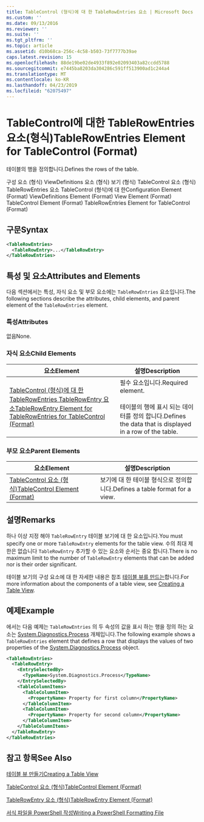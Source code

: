 ```yaml
---
title: TableControl (형식)에 대 한 TableRowEntries 요소 | Microsoft Docs
ms.custom: ''
ms.date: 09/13/2016
ms.reviewer: ''
ms.suite: ''
ms.tgt_pltfrm: ''
ms.topic: article
ms.assetid: d10b68ca-256c-4c58-b503-73f7777b39ae
caps.latest.revision: 15
ms.openlocfilehash: 88de19be02de4933f892e02093403a82ccdd5788
ms.sourcegitcommit: e7445ba8203da304286c591ff513900ad1c244a4
ms.translationtype: MT
ms.contentlocale: ko-KR
ms.lasthandoff: 04/23/2019
ms.locfileid: "62075497"
---
```

# <a name="tablerowentries-element-for-tablecontrol-format"></a><span data-ttu-id="7c3ee-102">TableControl에 대한 TableRowEntries 요소(형식)</span><span class="sxs-lookup"><span data-stu-id="7c3ee-102">TableRowEntries Element for TableControl (Format)</span></span>

<span data-ttu-id="7c3ee-103">테이블의 행을 정의합니다.</span><span class="sxs-lookup"><span data-stu-id="7c3ee-103">Defines the rows of the table.</span></span>

<span data-ttu-id="7c3ee-104">구성 요소 (형식) ViewDefinitions 요소 (형식) 보기 (형식) TableControl 요소 (형식) TableRowEntries 요소 TableControl (형식)에 대 한</span><span class="sxs-lookup"><span data-stu-id="7c3ee-104">Configuration Element (Format) ViewDefinitions Element (Format) View Element (Format) TableControl Element (Format) TableRowEntries Element for TableControl (Format)</span></span>

## <a name="syntax"></a><span data-ttu-id="7c3ee-105">구문</span><span class="sxs-lookup"><span data-stu-id="7c3ee-105">Syntax</span></span>

```xml
<TableRowEntries>
  <TableRowEntry>...</TableRowEntry>
</TableRowEntries>
```

## <a name="attributes-and-elements"></a><span data-ttu-id="7c3ee-106">특성 및 요소</span><span class="sxs-lookup"><span data-stu-id="7c3ee-106">Attributes and Elements</span></span>

<span data-ttu-id="7c3ee-107">다음 섹션에서는 특성, 자식 요소 및 부모 요소에는 `TableRowEntries` 요소입니다.</span><span class="sxs-lookup"><span data-stu-id="7c3ee-107">The following sections describe the attributes, child elements, and parent element of the `TableRowEntries` element.</span></span>

### <a name="attributes"></a><span data-ttu-id="7c3ee-108">특성</span><span class="sxs-lookup"><span data-stu-id="7c3ee-108">Attributes</span></span>

<span data-ttu-id="7c3ee-109">없음</span><span class="sxs-lookup"><span data-stu-id="7c3ee-109">None.</span></span>

### <a name="child-elements"></a><span data-ttu-id="7c3ee-110">자식 요소</span><span class="sxs-lookup"><span data-stu-id="7c3ee-110">Child Elements</span></span>

|<span data-ttu-id="7c3ee-111">요소</span><span class="sxs-lookup"><span data-stu-id="7c3ee-111">Element</span></span>|<span data-ttu-id="7c3ee-112">설명</span><span class="sxs-lookup"><span data-stu-id="7c3ee-112">Description</span></span>|
|-------------|-----------------|
|[<span data-ttu-id="7c3ee-113">TableControl (형식)에 대 한 TableRowEntries TableRowEntry 요소</span><span class="sxs-lookup"><span data-stu-id="7c3ee-113">TableRowEntry Element for TableRowEntries for TableControl (Format)</span></span>](./tablerowentry-element-for-tablerowentries-for-tablecontrol-format.md)|<span data-ttu-id="7c3ee-114">필수 요소입니다.</span><span class="sxs-lookup"><span data-stu-id="7c3ee-114">Required element.</span></span><br /><br /> <span data-ttu-id="7c3ee-115">테이블의 행에 표시 되는 데이터를 정의 합니다.</span><span class="sxs-lookup"><span data-stu-id="7c3ee-115">Defines the data that is displayed in a row of the table.</span></span>|

### <a name="parent-elements"></a><span data-ttu-id="7c3ee-116">부모 요소</span><span class="sxs-lookup"><span data-stu-id="7c3ee-116">Parent Elements</span></span>

|<span data-ttu-id="7c3ee-117">요소</span><span class="sxs-lookup"><span data-stu-id="7c3ee-117">Element</span></span>|<span data-ttu-id="7c3ee-118">설명</span><span class="sxs-lookup"><span data-stu-id="7c3ee-118">Description</span></span>|
|-------------|-----------------|
|[<span data-ttu-id="7c3ee-119">TableControl 요소 (형식)</span><span class="sxs-lookup"><span data-stu-id="7c3ee-119">TableControl Element (Format)</span></span>](./tablecontrol-element-format.md)|<span data-ttu-id="7c3ee-120">보기에 대 한 테이블 형식으로 정의합니다.</span><span class="sxs-lookup"><span data-stu-id="7c3ee-120">Defines a table format for a view.</span></span>|

## <a name="remarks"></a><span data-ttu-id="7c3ee-121">설명</span><span class="sxs-lookup"><span data-stu-id="7c3ee-121">Remarks</span></span>

<span data-ttu-id="7c3ee-122">하나 이상 지정 해야 `TableRowEntry` 테이블 보기에 대 한 요소입니다.</span><span class="sxs-lookup"><span data-stu-id="7c3ee-122">You must specify one or more `TableRowEntry` elements for the table view.</span></span> <span data-ttu-id="7c3ee-123">수의 최대 제한은 없습니다 `TableRowEntry` 추가할 수 있는 요소와 순서는 중요 합니다.</span><span class="sxs-lookup"><span data-stu-id="7c3ee-123">There is no maximum limit to the number of `TableRowEntry` elements that can be added nor is their order significant.</span></span>

<span data-ttu-id="7c3ee-124">테이블 보기의 구성 요소에 대 한 자세한 내용은 참조 [테이블 뷰를 만드는](./creating-a-table-view.md)합니다.</span><span class="sxs-lookup"><span data-stu-id="7c3ee-124">For more information about the components of a table view, see [Creating a Table View](./creating-a-table-view.md).</span></span>

## <a name="example"></a><span data-ttu-id="7c3ee-125">예제</span><span class="sxs-lookup"><span data-stu-id="7c3ee-125">Example</span></span>

<span data-ttu-id="7c3ee-126">에서는 다음 예제는 `TableRowEntries` 의 두 속성의 값을 표시 하는 행을 정의 하는 요소는 [System.Diagnostics.Process](/dotnet/api/System.Diagnostics.Process) 개체입니다.</span><span class="sxs-lookup"><span data-stu-id="7c3ee-126">The following example shows a `TableRowEntries` element that defines a row that displays the values of two properties of the [System.Diagnostics.Process](/dotnet/api/System.Diagnostics.Process) object.</span></span>

```xml
<TableRowEntries>
  <TableRowEntry>
    <EntrySelectedBy>
      <TypeName>System.Diagnostics.Process</TypeName>
    </EntrySelectedBy>
    <TableColumnItems>
      <TableColumnItem>
        <PropertyName> Property for first column</PropertyName>
      </TableColumnItem>
      <TableColumnItem>
        <PropertyName> Property for second column</PropertyName>
      </TableColumnItem>
    </TableColumnItems>
  </TableRowEntry>
</TableRowEntries>

```

## <a name="see-also"></a><span data-ttu-id="7c3ee-127">참고 항목</span><span class="sxs-lookup"><span data-stu-id="7c3ee-127">See Also</span></span>

[<span data-ttu-id="7c3ee-128">테이블 뷰 만들기</span><span class="sxs-lookup"><span data-stu-id="7c3ee-128">Creating a Table View</span></span>](./creating-a-table-view.md)

[<span data-ttu-id="7c3ee-129">TableControl 요소 (형식)</span><span class="sxs-lookup"><span data-stu-id="7c3ee-129">TableControl Element (Format)</span></span>](./tablecontrol-element-format.md)

[<span data-ttu-id="7c3ee-130">TableRowEntry 요소 (형식)</span><span class="sxs-lookup"><span data-stu-id="7c3ee-130">TableRowEntry Element (Format)</span></span>](./tablerowentry-element-for-tablerowentries-for-tablecontrol-format.md)

[<span data-ttu-id="7c3ee-131">서식 파일을 PowerShell 작성</span><span class="sxs-lookup"><span data-stu-id="7c3ee-131">Writing a PowerShell Formatting File</span></span>](./writing-a-powershell-formatting-file.md)
